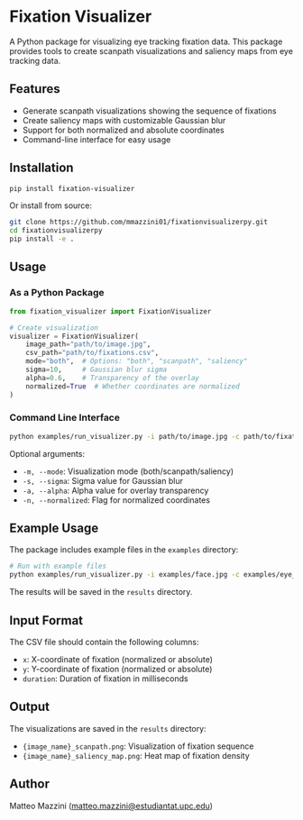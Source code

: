 # Fixation Visualizer

A Python package for visualizing eye tracking fixation data. This package provides tools to create scanpath visualizations and saliency maps from eye tracking data.

## Features

- Generate scanpath visualizations showing the sequence of fixations
- Create saliency maps with customizable Gaussian blur
- Support for both normalized and absolute coordinates
- Command-line interface for easy usage

## Installation

```bash
pip install fixation-visualizer
```

Or install from source:

```bash
git clone https://github.com/mmazzini01/fixationvisualizerpy.git
cd fixationvisualizerpy
pip install -e .
```

## Usage

### As a Python Package

```python
from fixation_visualizer import FixationVisualizer

# Create visualization
visualizer = FixationVisualizer(
    image_path="path/to/image.jpg",
    csv_path="path/to/fixations.csv",
    mode="both",  # Options: "both", "scanpath", "saliency"
    sigma=10,     # Gaussian blur sigma
    alpha=0.6,    # Transparency of the overlay
    normalized=True  # Whether coordinates are normalized
)
```

### Command Line Interface

```bash
python examples/run_visualizer.py -i path/to/image.jpg -c path/to/fixations.csv
```

Optional arguments:
- `-m, --mode`: Visualization mode (both/scanpath/saliency)
- `-s, --sigma`: Sigma value for Gaussian blur
- `-a, --alpha`: Alpha value for overlay transparency
- `-n, --normalized`: Flag for normalized coordinates

## Example Usage

The package includes example files in the `examples` directory:

```bash
# Run with example files
python examples/run_visualizer.py -i examples/face.jpg -c examples/eye_tracking_raw2_fixations.csv
```

The results will be saved in the `results` directory.

## Input Format

The CSV file should contain the following columns:
- `x`: X-coordinate of fixation (normalized or absolute)
- `y`: Y-coordinate of fixation (normalized or absolute)
- `duration`: Duration of fixation in milliseconds

## Output

The visualizations are saved in the `results` directory:
- `{image_name}_scanpath.png`: Visualization of fixation sequence
- `{image_name}_saliency_map.png`: Heat map of fixation density

## Author

Matteo Mazzini (matteo.mazzini@estudiantat.upc.edu)
